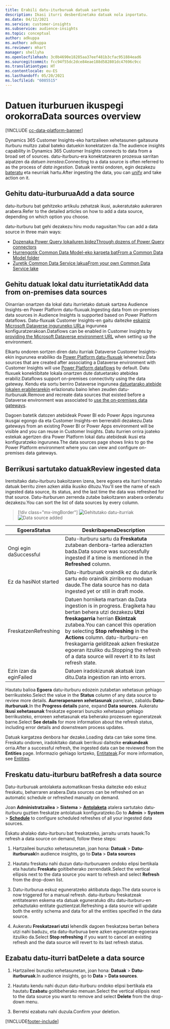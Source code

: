 ```yaml
---
title: Erabili datu-iturburuak datuak sartzeko
description: Ikasi iturri desberdinetako datuak nola inportatu.
ms.date: 04/12/2021
ms.service: customer-insights
ms.subservice: audience-insights
ms.topic: conceptual
author: adkuppa
ms.author: adkuppa
ms.reviewer: mhart
manager: shellyha
ms.openlocfilehash: 3c0b4690e18285aa37eef481b3cfac951884ead6
ms.sourcegitcommit: fcc94f55dc2dce84eae188d582801dc47696c9cc
ms.translationtype: HT
ms.contentlocale: eu-ES
ms.lasthandoff: 05/20/2021
ms.locfileid: "6085515"
---
```

# <a name="data-sources-overview"></a><span data-ttu-id="c2384-103">Datuen iturburuen ikuspegi orokorra</span><span class="sxs-lookup"><span data-stu-id="c2384-103">Data sources overview</span></span>

[!INCLUDE [cc-data-platform-banner](../includes/cc-data-platform-banner.md)]

<span data-ttu-id="c2384-104">Dynamics 365 Customer Insights-eko hartzaileen xehetasunen gaitasuna iturburu multzo zabal bateko datuekin konektatzen da.</span><span class="sxs-lookup"><span data-stu-id="c2384-104">The audience insights capability in Dynamics 365 Customer Insights connects to data from a broad set of sources.</span></span> <span data-ttu-id="c2384-105">datu-iturburu-era konektatzearen prozesua sarritan aipatzen da *datuen irenstea*.</span><span class="sxs-lookup"><span data-stu-id="c2384-105">Connecting to a data source is often referred to as the process of *data ingestion*.</span></span> <span data-ttu-id="c2384-106">Datuak irentsi ondoren, egin dezakezu [bateratu](data-unification.md) eta neurriak hartu.</span><span class="sxs-lookup"><span data-stu-id="c2384-106">After ingesting the data, you can [unify](data-unification.md) and take action on it.</span></span>

## <a name="add-a-data-source"></a><span data-ttu-id="c2384-107">Gehitu datu-iturburua</span><span class="sxs-lookup"><span data-stu-id="c2384-107">Add a data source</span></span>

<span data-ttu-id="c2384-108">datu-iturburu bat gehitzeko artikulu zehatzak ikusi, aukeratutako aukeraren arabera.</span><span class="sxs-lookup"><span data-stu-id="c2384-108">Refer to the detailed articles on how to add a data source, depending on which option you choose.</span></span>

<span data-ttu-id="c2384-109">datu-iturburu bat gehi dezakezu hiru modu nagusitan:</span><span class="sxs-lookup"><span data-stu-id="c2384-109">You can add a data source in three main ways:</span></span>

- [<span data-ttu-id="c2384-110">Dozenaka Power Query lokailuren bidez</span><span class="sxs-lookup"><span data-stu-id="c2384-110">Through dozens of Power Query connectors</span></span>](connect-power-query.md)
- [<span data-ttu-id="c2384-111">Hurrengotik Common Data Model-eko karpeta bat</span><span class="sxs-lookup"><span data-stu-id="c2384-111">From a Common Data Model folder</span></span>](connect-common-data-model.md)
- [<span data-ttu-id="c2384-112">Zuretik Common Data Service lakua</span><span class="sxs-lookup"><span data-stu-id="c2384-112">From your own Common Data Service lake</span></span>](connect-common-data-service-lake.md)

## <a name="add-data-from-on-premises-data-sources"></a><span data-ttu-id="c2384-113">Gehitu datuak lokal datu iturrietatik</span><span class="sxs-lookup"><span data-stu-id="c2384-113">Add data from on-premises data sources</span></span>

<span data-ttu-id="c2384-114">Oinarrian onartzen da lokal datu iturrietako datuak sartzea Audience Insights-en Power Platform datu-fluxuak.</span><span class="sxs-lookup"><span data-stu-id="c2384-114">Ingesting data from on-premises data sources in Audience Insights is supported based on Power Platform dataflows.</span></span> <span data-ttu-id="c2384-115">Datu-fluxuak Customer Insights-en gaitu daitezke [eskainiz Microsoft Dataverse inguruneko URLa](manage-environments.md#create-an-environment-in-an-existing-organization) ingurunea konfiguratzerakoan.</span><span class="sxs-lookup"><span data-stu-id="c2384-115">Dataflows can be enabled in Customer Insights by [providing the Microsoft Dataverse environment URL](manage-environments.md#create-an-environment-in-an-existing-organization) when setting up the environment.</span></span>

<span data-ttu-id="c2384-116">Elkartu ondoren sortzen diren datu iturriak Dataverse Customer Insights-ekin ingurunea erabiliko da [Power Platform datu-fluxuak](/power-query/dataflows/overview-dataflows-across-power-platform-dynamics-365) lehenetsiz.</span><span class="sxs-lookup"><span data-stu-id="c2384-116">Data sources that are created after associating a Dataverse environment with Customer Insights will use [Power Platform dataflows](/power-query/dataflows/overview-dataflows-across-power-platform-dynamics-365) by default.</span></span> <span data-ttu-id="c2384-117">Datu fluxuek konektibitate lokala onartzen dute datuetarako atebidea erabiliz.</span><span class="sxs-lookup"><span data-stu-id="c2384-117">Dataflows support on-premises connectivity using the data gateway.</span></span> <span data-ttu-id="c2384-118">Kendu eta sortu berriro Dataverse ingurunea [datuetarako atebide lokalen erabilerarekin](/powerapps/maker/data-platform/using-dataflows-with-on-premises-data.md) erlazionatu baino lehen zeuden datu-iturburuak.</span><span class="sxs-lookup"><span data-stu-id="c2384-118">Remove and recreate data sources that existed before a Dataverse environment was associated to [use the on-premises data gateways](/powerapps/maker/data-platform/using-dataflows-with-on-premises-data.md).</span></span>

<span data-ttu-id="c2384-119">Dagoen batetik datozen atebideak Power BI edo Power Apps ingurunea ikusgai egongo da eta Customer Insights-en berrerabili dezakezu.</span><span class="sxs-lookup"><span data-stu-id="c2384-119">Data gateways from an existing Power BI or Power Apps environment will be visible and you can reuse in Customer Insights.</span></span> <span data-ttu-id="c2384-120">Datu iturrien orrira joateko estekak agertzen dira Power Platform lokal datu atebideak ikusi eta konfiguratzeko ingurunea.</span><span class="sxs-lookup"><span data-stu-id="c2384-120">The data sources page shows links to go the Power Platform environment where you can view and configure on-premises data gateways.</span></span>

## <a name="review-ingested-data"></a><span data-ttu-id="c2384-121">Berrikusi sartutako datuak</span><span class="sxs-lookup"><span data-stu-id="c2384-121">Review ingested data</span></span>

<span data-ttu-id="c2384-122">Irentsitako datu-iturburu bakoitzaren izena, bere egoera eta iturri horretako datuak berritu ziren azken aldia ikusiko dituzu.</span><span class="sxs-lookup"><span data-stu-id="c2384-122">You'll see the name of each ingested data source, its status, and the last time the data was refreshed for that source.</span></span> <span data-ttu-id="c2384-123">Datu-iturburuen zerrenda zutabe bakoitzaren arabera ordenatu dezakezu.</span><span class="sxs-lookup"><span data-stu-id="c2384-123">You can sort the list of data sources by every column.</span></span>

> [!div class="mx-imgBorder"]
> <span data-ttu-id="c2384-124">![Gehitutako datu-iturriak](media/configure-data-datasource-added.png "Gehitutako datu-iturriak")</span><span class="sxs-lookup"><span data-stu-id="c2384-124">![Data source added](media/configure-data-datasource-added.png "Data source added")</span></span>

|<span data-ttu-id="c2384-125">Egoera</span><span class="sxs-lookup"><span data-stu-id="c2384-125">Status</span></span>  |<span data-ttu-id="c2384-126">Deskribapena</span><span class="sxs-lookup"><span data-stu-id="c2384-126">Description</span></span>  |
|---------|---------|
|<span data-ttu-id="c2384-127">Ongi egin da</span><span class="sxs-lookup"><span data-stu-id="c2384-127">Successful</span></span>   |<span data-ttu-id="c2384-128">Datu-iturburu sartu da **Freskatuta** zutabean denbora-tartea adierazten bada.</span><span class="sxs-lookup"><span data-stu-id="c2384-128">Data source was successfully ingested if a time is mentioned in the **Refreshed** column.</span></span>
|<span data-ttu-id="c2384-129">Ez da hasi</span><span class="sxs-lookup"><span data-stu-id="c2384-129">Not started</span></span>   |<span data-ttu-id="c2384-130">Datu-iturburuak oraindik ez du daturik sartu edo oraindik zirriborro moduan daude.</span><span class="sxs-lookup"><span data-stu-id="c2384-130">The data source has no data ingested yet or still in draft mode.</span></span>         |
|<span data-ttu-id="c2384-131">Freskatzen</span><span class="sxs-lookup"><span data-stu-id="c2384-131">Refreshing</span></span>    |<span data-ttu-id="c2384-132">Datuen horniketa martxan da.</span><span class="sxs-lookup"><span data-stu-id="c2384-132">Data ingestion is in progress.</span></span> <span data-ttu-id="c2384-133">Eragiketa hau bertan behera utzi dezakezu **Utzi freskagarria** herrian **Ekintzak** zutabea.</span><span class="sxs-lookup"><span data-stu-id="c2384-133">You can cancel this operation by selecting **Stop refreshing** in the **Actions** column.</span></span> <span data-ttu-id="c2384-134">datu-iturburu-en freskagarria gelditzeak azken freskatze egoeran itzuliko du.</span><span class="sxs-lookup"><span data-stu-id="c2384-134">Stopping the refresh of a data source will revert it to its last refresh state.</span></span>       |
|<span data-ttu-id="c2384-135">Ezin izan da egin</span><span class="sxs-lookup"><span data-stu-id="c2384-135">Failed</span></span>     |<span data-ttu-id="c2384-136">Datuen iradokizunak akatsak izan ditu.</span><span class="sxs-lookup"><span data-stu-id="c2384-136">Data ingestion ran into errors.</span></span>         |

<span data-ttu-id="c2384-137">Hautatu balioa **Egoera** datu-iturburu edozein zutabetan xehetasun gehiago berrikusteko.</span><span class="sxs-lookup"><span data-stu-id="c2384-137">Select the value in the **Status** column of any data source to review more details.</span></span> <span data-ttu-id="c2384-138">**Aurrerapenaren xehetasunak** panelean, zabaldu **Datu-iturburuak**.</span><span class="sxs-lookup"><span data-stu-id="c2384-138">In the **Progress details** pane, expand **Data sources**.</span></span> <span data-ttu-id="c2384-139">Aukeratu **Ikusi xehetasunak** freskatze egoerari buruzko xehetasun gehiago berrikusteko, erroreen xehetasunak eta beherako prozesuen eguneratzeak barne.</span><span class="sxs-lookup"><span data-stu-id="c2384-139">Select **See details** for more information about the refresh status, including error details and downstream process updates.</span></span>

<span data-ttu-id="c2384-140">Datuak kargatzea denbora har dezake.</span><span class="sxs-lookup"><span data-stu-id="c2384-140">Loading data can take some time.</span></span> <span data-ttu-id="c2384-141">Freskatu ondoren, iradokitako datuak berrikusi daitezke **erakundeak** orria.</span><span class="sxs-lookup"><span data-stu-id="c2384-141">After a successful refresh, the ingested data can be reviewed from the **Entities** page.</span></span> <span data-ttu-id="c2384-142">Informazio gehiago lortzeko, [Entitateak](entities.md).</span><span class="sxs-lookup"><span data-stu-id="c2384-142">For more information, see [Entities](entities.md).</span></span>

## <a name="refresh-a-data-source"></a><span data-ttu-id="c2384-143">Freskatu datu-iturburu bat</span><span class="sxs-lookup"><span data-stu-id="c2384-143">Refresh a data source</span></span>

<span data-ttu-id="c2384-144">Datu-iturburuak antolaketa automatikoan freska daitezke edo eskuz freskatu, beharraren arabera.</span><span class="sxs-lookup"><span data-stu-id="c2384-144">Data sources can be refreshed on an automatic schedule or refreshed manually on demand.</span></span> 

<span data-ttu-id="c2384-145">Joan **Administratzailea** > **Sistema** > [**Antolaketa**](system.md#schedule-tab) atalera sartutako datu-iturburu guztien freskatze antolatuak konfiguratzeko.</span><span class="sxs-lookup"><span data-stu-id="c2384-145">Go to **Admin** > **System** > [**Schedule**](system.md#schedule-tab) to configure scheduled refreshes of all your ingested data sources.</span></span>

<span data-ttu-id="c2384-146">Eskatu ahalako datu-iturburu bat freskatzeko, jarraitu urrats hauek:</span><span class="sxs-lookup"><span data-stu-id="c2384-146">To refresh a data source on demand, follow these steps:</span></span>

1. <span data-ttu-id="c2384-147">Hartzaileei buruzko xehetasunetan, joan hona: **Datuak** > **Datu-iturburuak**</span><span class="sxs-lookup"><span data-stu-id="c2384-147">In audience insights, go to **Data** > **Data sources**</span></span>

2. <span data-ttu-id="c2384-148">Hautatu freskatu nahi duzun datu-iturburuaren ondoko elipsi bertikala eta hautatu **Freskatu** goitibeherako zerrendatik.</span><span class="sxs-lookup"><span data-stu-id="c2384-148">Select the vertical ellipsis next to the data source you want to refresh and select **Refresh** from the drop-down list.</span></span>

3. <span data-ttu-id="c2384-149">Datu-iturburua eskuz eguneratzeko aktibatuta dago.</span><span class="sxs-lookup"><span data-stu-id="c2384-149">The data source is now triggered for a manual refresh.</span></span> <span data-ttu-id="c2384-150">datu-iturburu freskatzeak entitatearen eskema eta datuak eguneratuko ditu datu-iturburu-en zehaztutako entitate guztientzat.</span><span class="sxs-lookup"><span data-stu-id="c2384-150">Refreshing a data source will update both the entity schema and data for all the entities specified in the data source.</span></span>

4. <span data-ttu-id="c2384-151">Aukeratu **Freskatzeari utzi** lehendik dagoen freskatzea bertan behera utzi nahi baduzu, eta datu-iturburua bere azken eguneratze-egoerara itzuliko da.</span><span class="sxs-lookup"><span data-stu-id="c2384-151">Select **Stop refreshing** if you want to cancel an existing refresh and the data source will revert to its last refresh status.</span></span>

## <a name="delete-a-data-source"></a><span data-ttu-id="c2384-152">Ezabatu datu-iturri bat</span><span class="sxs-lookup"><span data-stu-id="c2384-152">Delete a data source</span></span>

1. <span data-ttu-id="c2384-153">Hartzaileei buruzko xehetasunetan, joan hona: **Datuak** > **Datu-iturburuak**.</span><span class="sxs-lookup"><span data-stu-id="c2384-153">In audience insights, go to **Data** > **Data sources**.</span></span>

2. <span data-ttu-id="c2384-154">Hautatu kendu nahi duzun datu-iturburu ondoko elipsi bertikala eta hautatu **Ezabatu** goitibeherako menuan.</span><span class="sxs-lookup"><span data-stu-id="c2384-154">Select the vertical ellipsis next to the data source you want to remove and select **Delete** from the drop-down menu.</span></span>

3. <span data-ttu-id="c2384-155">Berretsi ezabatu nahi duzula.</span><span class="sxs-lookup"><span data-stu-id="c2384-155">Confirm your deletion.</span></span>


[!INCLUDE[footer-include](../includes/footer-banner.md)]
